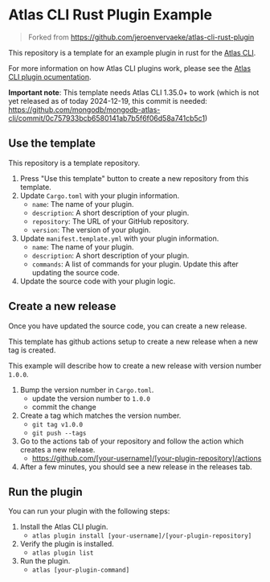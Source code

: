 # Atlas CLI Rust Plugin Example
> Forked from https://github.com/jeroenvervaeke/atlas-cli-rust-plugin

This repository is a template for an example plugin in rust for the [Atlas CLI](https://github.com/Atlas-CLI/Atlas-CLI).

For more information on how Atlas CLI plugins work, please see the [Atlas CLI plugin ocumentation](https://github.com/mongodb/atlas-cli-plugin-example/blob/master/README.md).

**Important note**: This template needs Atlas CLI 1.35.0+ to work (which is not yet released as of today 2024-12-19, this commit is needed: https://github.com/mongodb/mongodb-atlas-cli/commit/0c757933bcb6580141ab7b5f6f06d58a741cb5c1)

## Use the template
This repository is a template repository.

1. Press "Use this template" button to create a new repository from this template.
2. Update `Cargo.toml` with your plugin information.
    - `name`: The name of your plugin.
    - `description`: A short description of your plugin.
    - `repository`: The URL of your GitHub repository.
    - `version`: The version of your plugin.
3. Update `manifest.template.yml` with your plugin information.
    - `name`: The name of your plugin.
    - `description`: A short description of your plugin.
    - `commands`: A list of commands for your plugin. Update this after updating the source code.
4. Update the source code with your plugin logic.

## Create a new release
Once you have updated the source code, you can create a new release.

This template has github actions setup to create a new release when a new tag is created.

This example will describe how to create a new release with version number `1.0.0`.

1. Bump the version number in `Cargo.toml`.
    - update the version number to `1.0.0`
    - commit the change
2. Create a tag which matches the version number.
    - `git tag v1.0.0`
    - `git push --tags`
3. Go to the actions tab of your repository and follow the action which creates a new release.
    - https://github.com/[your-username]/[your-plugin-repository]/actions
4. After a few minutes, you should see a new release in the releases tab.

## Run the plugin
You can run your plugin with the following steps:

1. Install the Atlas CLI plugin.
    - `atlas plugin install [your-username]/[your-plugin-repository]`
2. Verify the plugin is installed.
    - `atlas plugin list`
3. Run the plugin.
    - `atlas [your-plugin-command]`
